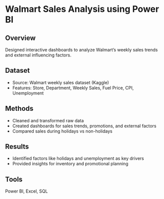 # Walmart Sales Analysis using Power BI

## Overview
Designed interactive dashboards to analyze Walmart’s weekly sales trends and external influencing factors.

## Dataset
- Source: Walmart weekly sales dataset (Kaggle)
- Features: Store, Department, Weekly Sales, Fuel Price, CPI, Unemployment

## Methods
- Cleaned and transformed raw data
- Created dashboards for sales trends, promotions, and external factors
- Compared sales during holidays vs non-holidays

## Results
- Identified factors like holidays and unemployment as key drivers
- Provided insights for inventory and promotional planning

## Tools
Power BI, Excel, SQL
